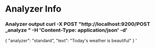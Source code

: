 # Analyzer Info
### Analyzer output curl -X POST "http://localhost:9200/POST _analyze " -H 'Content-Type: application/json' -d'
{
   "analyzer": "standard",
   "text": "Today's weather is beautiful"
}
'

